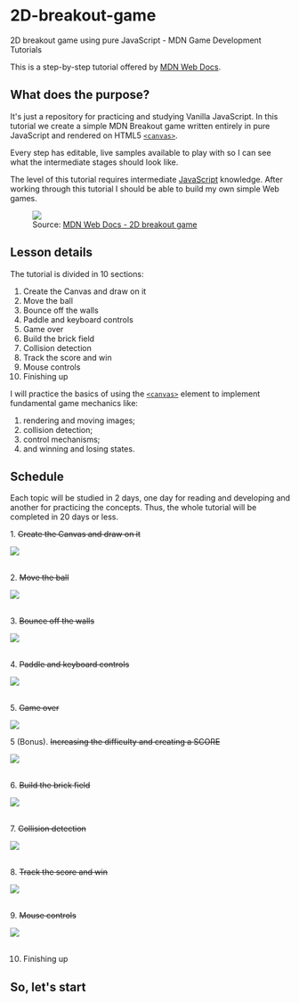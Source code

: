 # 2D-breakout-game

2D breakout game using pure JavaScript - MDN Game Development Tutorials

This is a step-by-step tutorial offered by [MDN Web Docs](https://developer.mozilla.org/en-US/).

## What does the purpose?

It's just a repository for practicing and studying Vanilla JavaScript. In this tutorial we create a simple MDN Breakout game written entirely in pure JavaScript and rendered on HTML5 [`<canvas>`](https://developer.mozilla.org/en-US/docs/Web/HTML/Element/canvas).

Every step has editable, live samples available to play with so I can see what the intermediate stages should look like.

The level of this tutorial requires intermediate [JavaScript](https://developer.mozilla.org/en-US/docs/Learn/Getting_started_with_the_web/JavaScript_basics) knowledge. After working through this tutorial I should be able to build my own simple Web games.

<figure>
<img src="https://developer.mozilla.org/en-US/docs/Games/Tutorials/2D_Breakout_game_pure_JavaScript/mdn-breakout-gameplay.png"/>

<figcaption>Source: <a href="https://developer.mozilla.org/en-US/docs/Games/Tutorials/2D_Breakout_game_pure_JavaScript">MDN Web Docs - 2D breakout game</a></figcaption>
</figure>

## Lesson details

The tutorial is divided in 10 sections:

1. Create the Canvas and draw on it
1. Move the ball
1. Bounce off the walls
1. Paddle and keyboard controls
1. Game over
1. Build the brick field
1. Collision detection
1. Track the score and win
1. Mouse controls
1. Finishing up

I will practice the basics of using the [`<canvas>`](https://developer.mozilla.org/en-US/docs/Web/HTML/Element/canvas) element to implement fundamental game mechanics like:

1. rendering and moving images;
1. collision detection;
1. control mechanisms;
1. and winning and losing states.

## Schedule

Each topic will be studied in 2 days, one day for reading and developing and another for practicing the concepts. Thus, the whole tutorial will be completed in 20 days or less.

<p> 1. <strike>Create the Canvas and draw on it</strike> </p>
<img src="figures/1.png"/>

<br>
<br>

<p> 2. <strike>Move the ball</strike> </p>
<img src="figures/2.gif"/>

<br>
<br>

<p> 3. <strike>Bounce off the walls</strike> </p>
<img src="figures/3.gif"/>

<br>
<br>

<p> 4. <strike>Paddle and keyboard controls</strike> </p>
<img src="figures/4.gif"/>

<br>
<br>

<p> 5. <strike>Game over</strike> </p>
<img src="figures/5.gif"/>
<p> 5 (Bonus). <strike>Increasing the difficulty and creating a SCORE</strike> </p>
<img src="figures/5a.gif"/>

<br>
<br>

<p> 6. <strike>Build the brick field</strike> </p>
<img src="figures/6.gif"/>

<br>
<br>

<p> 7. <strike>Collision detection</strike> </p>
<img src="figures/7.gif"/>

<br>
<br>

<p> 8. <strike>Track the score and win</strike> </p>
<img src="figures/8.gif"/>

<br>
<br>

<p> 9. <strike>Mouse controls</strike> </p>
<img src="figures/9.gif"/>

<br>
<br>

10. Finishing up

<!-- <p> 10. <strike>Finishing up</strike></p>
<img src="figures/10.gif"/>

<br>
<br> -->

## So, let's start
